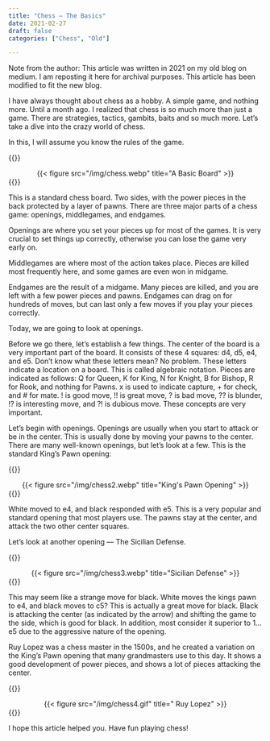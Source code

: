 ```yaml
---
title: "Chess — The Basics"
date: 2021-02-27
draft: false
categories: ["Chess", "Old"]

---
```


Note from the author: This article was written in 2021 on my old blog on medium. I am reposting it here for archival purposes. This article has been modified to fit the new blog. 

I have always thought about chess as a hobby. A simple game, and nothing more. Until a month ago. I realized that chess is so much more than just a game. There are strategies, tactics, gambits, baits and so much more. Let’s take a dive into the crazy world of chess.

In this, I will assume you know the rules of the game.

{{<rawhtml>}}
<center>{{< figure src="/img/chess.webp" title="A Basic Board" >}}</center>
{{</rawhtml>}}

This is a standard chess board. Two sides, with the power pieces in the back protected by a layer of pawns. There are three major parts of a chess game: openings, middlegames, and endgames.

Openings are where you set your pieces up for most of the games. It is very crucial to set things up correctly, otherwise you can lose the game very early on.

Middlegames are where most of the action takes place. Pieces are killed most frequently here, and some games are even won in midgame.

Endgames are the result of a midgame. Many pieces are killed, and you are left with a few power pieces and pawns. Endgames can drag on for hundreds of moves, but can last only a few moves if you play your pieces correctly.

Today, we are going to look at openings.

Before we go there, let’s establish a few things. The center of the board is a very important part of the board. It consists of these 4 squares: d4, d5, e4, and e5. Don’t know what these letters mean? No problem. These letters indicate a location on a board. This is called algebraic notation. Pieces are indicated as follows: Q for Queen, K for King, N for Knight, B for Bishop, R for Rook, and nothing for Pawns. x is used to indicate capture, + for check, and # for mate. ! is good move, !! is great move, ? is bad move, ?? is blunder, !? is interesting move, and ?! is dubious move. These concepts are very important.

Let’s begin with openings. Openings are usually when you start to attack or be in the center. This is usually done by moving your pawns to the center. There are many well-known openings, but let’s look at a few. This is the standard King’s Pawn opening:

{{<rawhtml>}}
<center>{{< figure src="/img/chess2.webp" title="King's Pawn Opening" >}}</center>
{{</rawhtml>}}

White moved to e4, and black responded with e5. This is a very popular and standard opening that most players use. The pawns stay at the center, and attack the two other center squares.

Let’s look at another opening — The Sicilian Defense.

{{<rawhtml>}}
<center>{{< figure src="/img/chess3.webp" title="Sicilian Defense" >}}</center>
{{</rawhtml>}}

This may seem like a strange move for black. White moves the kings pawn to e4, and black moves to c5? This is actually a great move for black. Black is attacking the center (as indicated by the arrow) and shifting the game to the side, which is good for black. In addition, most consider it superior to 1... e5 due to the aggressive nature of the opening.

Ruy Lopez was a chess master in the 1500s, and he created a variation on the King’s Pawn opening that many grandmasters use to this day. It shows a good development of power pieces, and shows a lot of pieces attacking the center.

{{<rawhtml>}}
<center>{{< figure src="/img/chess4.gif" title=" Ruy Lopez" >}}</center>
{{</rawhtml>}}

I hope this article helped you. Have fun playing chess!